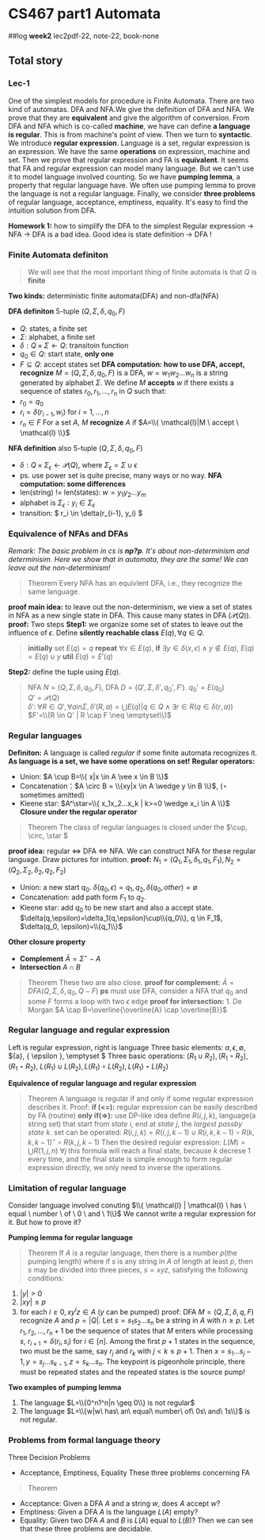 <script type="text/javascript" src="http://cdn.mathjax.org/mathjax/latest/MathJax.js?config=default"></script>

# CS467 part1 Automata
##log 
**week2** lec2pdf-22, note-22, book-none
## Total story

### Lec-1
One of the simplest models for procedure is Finite Automata. There are two kind of automatas. DFA and NFA.We give the definition of DFA and NFA. We prove that they are **equivalent** and give the algorithm of conversion. From DFA and NFA which is co-called **machine**, we have can define **a language is regular**. This is from machine's point of view. Then we turn to **syntactic**. We introduce **regular expression**. Language is a set, regular expression is an expression. We have the same **operations** on expression, machine and set. Then we prove that regular expression and FA is **equivalent**. It seems that FA and regular expression can model many language. But we can't use it to model language involved counting. So we have **pumping lemma**, a property that regular language have. We often use pumping lemma to prove the language is not a regular language. Finally, we consider **three problems** of regular language, acceptance, emptiness, equality. It's easy to find the intuition solution from DFA.

**Homework 1:**
how to simplify the DFA to the simplest
Regular expression -> NFA -> DFA is a bad idea. Good idea is state definition -> DFA !


### Finite Automata definiton
> We will see that the most important thing of finite automata is that $Q$ is **finite**

**Two kinds:** deterministic finite automata(DFA) and non-dfa(NFA)

**DFA definiton** 5-tuple $(Q, \Sigma, \delta, q_0, F)$
- $Q$: states, a finite set
- $\Sigma$: alphabet, a finite set 
- $\delta:Q \times \Sigma \leftarrow Q$: transitoin function 
- $q_0 \in Q$: start state, **only one**
- $F \subseteq Q$: accept states set 
**DFA computation: how to use DFA, accept, recognize** 
$M=(Q, \Sigma, \delta, q_0, F)$ is a DFA, $w=w_1w_2...w_n$ is a string generated by alphabet $\Sigma$. We define $M$ **accepts** $w$ if there exists a sequence of states $r_0, r_1, ..., r_n$ in $Q$ such that:
- $r_0=q_0$
- $r_i=\delta(r_{i-1},w_i)$ for $i=1,...,n$
- $r_n \in F$
For a set $A$, $M$ **recognize** $A$ if $A=\\{ \mathcal{l}|M \  accept \ \mathcal{l} \\}$

**NFA definition** also 5-tuple $(Q, \Sigma, \delta, q_0, F)$
- $\delta: Q \times \Sigma_\epsilon \leftarrow \mathcal{P}(Q)$, where $\Sigma_\epsilon = \Sigma \cup {\epsilon}$
- ps. use power set is quite precise, many ways or no way.
**NFA computation: some differences**
- len(string) != len(states): $w=y_1y_2...y_m$
- alphabet is $\Sigma_{\epsilon}: y_i \in \Sigma_{\epsilon}$
- transition: $ r_i \in \delta(r_{i-1}, y_i) $

### Equivalence of NFAs and DFAs
*Remark: The basic problem in cs is **np?p**. It's about non-determinism and determinisim. Here we show that in automata, they are the same! We can leave out the non-determinism!*
>Theorem
Every NFA has an equivlent DFA, i.e., they recognize the same language.

**proof main idea:** to leave out the non-determinism, we view a set of states in NFA as a new single state in DFA. This cause many states in DFA ($\mathcal{P}(Q)$).
**proof:** Two steps
**Step1:** we organize some set of states to leave out the influence of $\epsilon$. Define **silently reachable class** $E(q), \forall q \in Q$. 
>**initially** set $E(q)={q}$
**repeat**
	$\forall x \in E(q)$, **if** $\exists y \in \delta(x, \epsilon) \wedge y \notin E(q)$, $E(q)=E(q) \cup {y}$
**util** $E(q)=E'(q)$

**Step2:** define the tuple using $E(q)$. 
> NFA $N=(Q, \Sigma, \delta, q_0, F)$, DFA $D=(Q', \Sigma , \delta', q_0', F')$. 
$q_0'=E(q_0)$   
$Q'=\mathcal{P}(Q)$  
$\delta '$: $\forall R \in Q',\forall a in \Sigma, \delta '(R, a)=\bigcup {E(q)|q \in Q \wedge \exists r \in R (q \in \delta(r,a))}$   
$F'=\\{R \in Q' | R \cap F \neq \emptyset\\}$ 


### Regular languages 
**Definiton:** A language is called *regular* if some finite automata recognizes it.
**As language is a set, we have some operations on set!**
**Regular operators:**
- Union: $A \cup B=\\{ x|x \in A \vee x \in B \\}$
- Concatenation：$A \circ B = \\{xy|x \in A \wedge y \in B \\}$, ($\circ$ sometimes amitted)
- Kleene star: $A^\star=\\{ x_1x_2...x_k | k>=0 \wedge x_i \in A \\}$
**Closure under the regular operator**
> Theorem 
The class of regular languages is closed under the $\cup, \circ, \star $

**proof idea:** regular <=> DFA <=> NFA. We can construct NFA for these regular language. Draw pictures for intuition.
**proof:** $N_1=(Q_1, \Sigma_1, \delta_1, q_1, F_1), N_2=(Q_2, \Sigma_2, \delta_2, q_2, F_2)$
- Union: a new start $q_0$. $\delta(q_0, \epsilon)={q_1, q_2}, \delta(q_0, other)=\emptyset$
- Concatenation: add path form $F_1$ to $q_2$. 
- Kleene star: add $q_0$ to be new start and also a accept state. $\delta(q,\epsilon)=\delta_1(q,\epsilon)\cup\\{q_0\\}, q \in F_1$, $\delta(q_0, \epsilon)=\\{q_1\\}$

**Other closure property**
- **Complement** $\bar{A}=\Sigma^\star-A$
- **Intersection** $A \cap B$
> Theorem
These two are also close.
**proof for complement:** $\bar{A}=DFA(Q,\Sigma, \delta, q_0, Q-F)$ 
**ps** must use DFA, consider a NFA that $q_0$ and some $F$ forms a loop with two $\epsilon$ edge
**proof for intersection:** 1. De Morgan $A \cap B=\overline{\overline{A} \cap \overline{B}}$

### Regular language and regular expression
Left is regular expression, right is language
Three basic elements: $a, \epsilon, \emptyset$, $\{a\}, \{ \epsilon \}, \emptyset $
Three basic operations:  $(R_1 \cup R_2), (R_1 \circ R_2), (R_1 \star R_2)$, $L(R_1)\cup L(R_2), L(R_1) \circ L(R_2), L(R_1) \star L(R_2)$

**Equivalence of regular language and regular expression**
> Theorem 
A language is regular if and only if some regular expression describes it.
Proof: 
**if (<=):** regular expression can be easily described by FA (routine)
**only if(=>):** use DP-like idea 
define $R(i,j,k)$, language(a string set) that start from *state $i$*, end at *state $j$*, the *largest passby state $k$*.
set can be operated: $R(i,j,k)=R(i,j,k-1) \cup R(i,k,k-1) \circ R(k,k,k-1) ^ \star \circ R(k,j,k-1)$
Then the desired regular expression: $L(M)=\bigcup{R(1,j,n)\ \forall j}$
this formula will reach a final state, because $k$ decrese $1$ every time, and the final state is simple enough to form regular expression directly, we only need to inverse the operations.

### Limitation of regular language
Consider language involved conuting $\\{ \mathcal{l} | \mathcal{l} \  has \  equal \  number \  of \  0 \ and \ 1\\}$
We cannot write a regular expression for it. But how to prove it?

**Pumping lemma for regular language**
> Theorem
If $A$ is a regular language, then there is a number $p$(the pumping length) where if $s$ is any string in $A$ of length at least $p$, then $s$ may be divided into three pieces, $s=xyz$, satisfying the following conditions:
1. $|y|>0$
2. $|xy| \leq p$
3. for each $i \geq 0, xy^iz \in A$ ($y$ can be pumped)
proof: 
DFA $M=(Q,\Sigma,\delta,q, F)$ recognize $A$ and $p=|Q|$. Let $s=s_1s_2...s_n$ be a string in $A$ with $n \geq p$. Let $r_1, r_2, ... ,r_n+1$ be the sequence of states that $M$ enters while processing $s$, $r_{i+1}=\delta(r_i, s_i)$ for $i \in [n]$. 
Among the first $p+1$ states in the sequence, two must be the same, say $r_j$ and $r_k$ with $j < k \leq p+1$. Then $x=s_1...s_j-1, y=s_j...s_{k-1}, z=s_k...s_n$. 
The keypoint is pigeonhole principle, there must be repeated states and the repeated states is the source pump!

**Two examples of pumping lemma**
1. The language $L=\\{0^n1^n|n \geq 0\\} is not regular$
2. The language $L=\\{w|w\ has\ an\ equal\ number\ of\ 0s\ and\ 1s\\}$ is not regular.

### Problems from formal language theory
Three Decision Problems 
- Acceptance, Emptiness, Equality
These three problems concerning FA 
> Theorem 
- Acceptance: Given a DFA $A$ and a string $w$, does $A$ accept $w$?
- Emptiness: Given a DFA $A$ is the language $L(A)$ empty?
- Equality: Given two DFA $A$ and $B$ is $L(A)$ equal to $L(B)$?
Then we can see that these three problems are decidable. 





